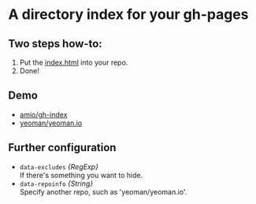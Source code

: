 # A directory index for your gh-pages

## Two steps how-to:

1. Put the [index.html](https://github.com/amio/gh-index/blob/gh-pages/index.html) into your repo.
2. Done!

## Demo

* [amio/gh-index](https://github.com/amio/gh-index)
* [yeoman/yeoman.io](http://amio.github.io/gh-index/demo/)

## Further configuration

* `data-excludes` *{RegExp}*  
  If there's something you want to hide.
* `data-repoinfo` *{String}*  
  Specify another repo, such as 'yeoman/yeoman.io'.
